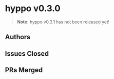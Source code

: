 # hyppo v0.3.0

> **Note:** hyppo v0.3.1 has not been released yet!

## Authors

## Issues Closed

## PRs Merged
